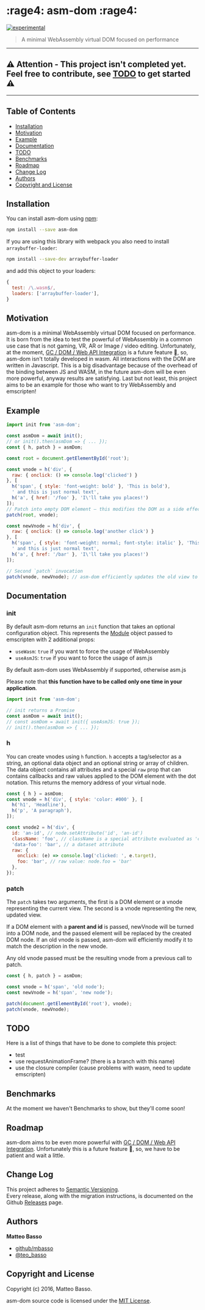 # :rage4: asm-dom :rage4:
[![experimental](http://badges.github.io/stability-badges/dist/experimental.svg)](http://github.com/badges/stability-badges)

> A minimal WebAssembly virtual DOM focused on performance

---

:warning: **Attention - This project isn't completed yet. Feel free to contribute, see [TODO](#todo) to get started** :warning:
---

---

## Table of Contents

- [Installation](#installation)
- [Motivation](#motivation)
- [Example](#example)
- [Documentation](#documentation)
- [TODO](#todo)
- [Benchmarks](#benchmarks)
- [Roadmap](#installation)
- [Change Log](#change-log)
- [Authors](#authors)
- [Copyright and License](#copyright-and-license)

## Installation

You can install asm-dom using [npm](https://www.npmjs.com/package/asm-dom):

```bash
npm install --save asm-dom
```

If you are using this library with webpack you also need to install `arraybuffer-loader`:

```bash
npm install --save-dev arraybuffer-loader
```

and add this object to your loaders:

```js
{
  test: /\.wasm$/,
  loaders: ['arraybuffer-loader'],
}
```

## Motivation
asm-dom is a minimal WebAssembly virtual DOM focused on performance. It is born from the idea to test the powerful of WebAssembly in a common use case that is not gaming, VR, AR or Image / video editing. Unfortunately, at the moment, [GC / DOM / Web API Integration](http://webassembly.org/docs/gc/) is a future feature 🦄, so, asm-dom isn't totally developed in wasm. All interactions with the DOM are written in Javascript. This is a big disadvantage because of the overhead of the binding between JS and WASM, in the future asm-dom will be even more powerful, anyway results are satisfying.
Last but not least, this project aims to be an example for those who want to try WebAssembly and emscripten!

## Example

```js
import init from 'asm-dom';

const asmDom = await init();
// or init().then(asmDom => { ... });
const { h, patch } = asmDom;

const root = document.getElementById('root');

const vnode = h('div', {
  raw: { onclick: () => console.log('clicked') }
}, [
  h('span', { style: 'font-weight: bold' }, 'This is bold'),
  ' and this is just normal text',
  h('a', { href: '/foo' }, 'I\'ll take you places!')
]);
// Patch into empty DOM element – this modifies the DOM as a side effect
patch(root, vnode);

const newVnode = h('div', {
  raw: { onclick: () => console.log('another click') }
}, [
  h('span', { style: 'font-weight: normal; font-style: italic' }, 'This is now italic type'),
  ' and this is just normal text',
  h('a', { href: '/bar' }, 'I\'ll take you places!')
]);

// Second `patch` invocation
patch(vnode, newVnode); // asm-dom efficiently updates the old view to the new state
```

## Documentation

### init

By default asm-dom returns an `init` function that takes an optional configuration object. This represents the [Module](https://kripken.github.io/emscripten-site/docs/api_reference/module.html) object passed to emscripten with 2 additional props:
- `useWasm`: `true` if you want to force the usage of WebAssembly
- `useAsmJS`: `true` if you want to force the usage of asm.js

By default asm-dom uses WebAssembly if supported, otherwise asm.js

Please note that **this function have to be called only one time in your application**.

```js
import init from 'asm-dom';

// init returns a Promise
const asmDom = await init();
// const asmDom = await init({ useAsmJS: true });
// init().then(asmDom => { ... });
```

### h

You can create vnodes using `h` function. `h` accepts a tag/selector as a string, an optional data object and an optional string or array of children. The data object contains all attributes and a special `raw` prop that can contains callbacks and raw values applied to the DOM element with the dot notation. This returns the memory address of your virtual node.

```js
const { h } = asmDom;
const vnode = h('div', { style: 'color: #000' }, [
  h('h1', 'Headline'),
  h('p', 'A paragraph'),
]);

const vnode2 = h('div', {
  id: 'an-id', // node.setAttribute('id', 'an-id')
  className: 'foo', // className is a special attribute evaluated as 'class'
  'data-foo': 'bar', // a dataset attribute
  raw: {
    onclick: (e) => console.log('clicked: ', e.target),
    foo: 'bar', // raw value: node.foo = 'bar'
  },
});
```

### patch

The `patch` takes two arguments, the first is a DOM element or a vnode representing the current view. The second is a vnode representing the new, updated view.

If a DOM element with a **parent and id** is passed, newVnode will be turned into a DOM node, and the passed element will be replaced by the created DOM node. If an old vnode is passed, asm-dom will efficiently modify it to match the description in the new vnode.

Any old vnode passed must be the resulting vnode from a previous call to patch.

```js
const { h, patch } = asmDom;

const vnode = h('span', 'old node');
const newVnode = h('span', 'new node');

patch(document.getElementById('root'), vnode);
patch(vnode, newVnode);
```

## TODO

Here is a list of things that have to be done to complete this project:

- test
- use requestAnimationFrame? (there is a branch with this name)
- use the closure compiler (cause problems with wasm, need to update emscripten)

## Benchmarks

At the moment we haven't Benchmarks to show, but they'll come soon!

## Roadmap

asm-dom aims to be even more powerful with [GC / DOM / Web API Integration](http://webassembly.org/docs/gc/). Unfortunately this is a future feature 🦄, so, we have to be patient and wait a little.

## Change Log

This project adheres to [Semantic Versioning](http://semver.org/).  
Every release, along with the migration instructions, is documented on the Github [Releases](https://github.com/mbasso/asm-dom/releases) page.

## Authors
**Matteo Basso**
- [github/mbasso](https://github.com/mbasso)
- [@teo_basso](https://twitter.com/teo_basso)

## Copyright and License
Copyright (c) 2016, Matteo Basso.

asm-dom source code is licensed under the [MIT License](https://github.com/mbasso/asm-dom/blob/master/LICENSE.md).
